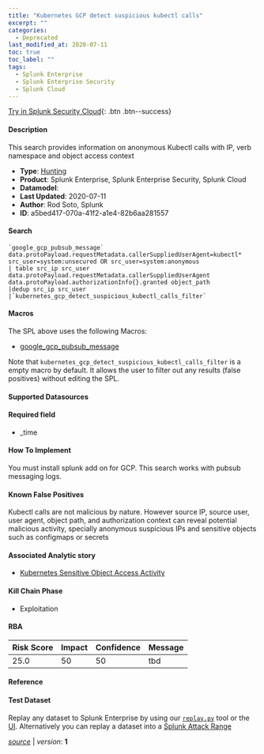 ```yaml
---
title: "Kubernetes GCP detect suspicious kubectl calls"
excerpt: ""
categories:
  - Deprecated
last_modified_at: 2020-07-11
toc: true
toc_label: ""
tags:
  - Splunk Enterprise
  - Splunk Enterprise Security
  - Splunk Cloud
---
```




[Try in Splunk Security Cloud](https://www.splunk.com/en_us/cyber-security.html){: .btn .btn--success}

#### Description

This search provides information on anonymous Kubectl calls with IP, verb namespace and object access context

- **Type**: [Hunting](https://github.com/splunk/security_content/wiki/object-Analytic-Types)
- **Product**: Splunk Enterprise, Splunk Enterprise Security, Splunk Cloud
- **Datamodel**: 
- **Last Updated**: 2020-07-11
- **Author**: Rod Soto, Splunk
- **ID**: a5bed417-070a-41f2-a1e4-82b6aa281557

#### Search

```
`google_gcp_pubsub_message` data.protoPayload.requestMetadata.callerSuppliedUserAgent=kubectl* src_user=system:unsecured OR src_user=system:anonymous 
| table src_ip src_user data.protoPayload.requestMetadata.callerSuppliedUserAgent data.protoPayload.authorizationInfo{}.granted object_path 
|dedup src_ip src_user 
|`kubernetes_gcp_detect_suspicious_kubectl_calls_filter`
```

#### Macros
The SPL above uses the following Macros:
* [google_gcp_pubsub_message](https://github.com/splunk/security_content/blob/develop/macros/google_gcp_pubsub_message.yml)

Note that `kubernetes_gcp_detect_suspicious_kubectl_calls_filter` is a empty macro by default. It allows the user to filter out any results (false positives) without editing the SPL.

#### Supported Datasources


#### Required field
* _time


#### How To Implement
You must install splunk add on for GCP. This search works with pubsub messaging logs.

#### Known False Positives
Kubectl calls are not malicious by nature. However source IP, source user, user agent, object path, and authorization context can reveal potential malicious activity, specially anonymous suspicious IPs and sensitive objects such as configmaps or secrets

#### Associated Analytic story
* [Kubernetes Sensitive Object Access Activity](/stories/kubernetes_sensitive_object_access_activity)


#### Kill Chain Phase
* Exploitation



#### RBA

| Risk Score  | Impact      | Confidence   | Message      |
| ----------- | ----------- |--------------|--------------|
| 25.0 | 50 | 50 | tbd |




#### Reference


#### Test Dataset
Replay any dataset to Splunk Enterprise by using our [`replay.py`](https://github.com/splunk/attack_data#using-replaypy) tool or the [UI](https://github.com/splunk/attack_data#using-ui).
Alternatively you can replay a dataset into a [Splunk Attack Range](https://github.com/splunk/attack_range#replay-dumps-into-attack-range-splunk-server)



[*source*](https://github.com/splunk/security_content/tree/develop/detections/deprecated/kubernetes_gcp_detect_suspicious_kubectl_calls.yml) \| *version*: **1**
